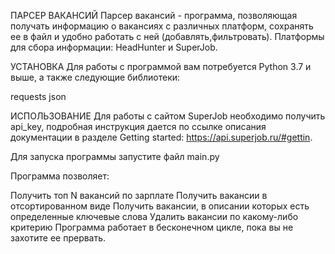 ПАРСЕР ВАКАНСИЙ
Парсер вакансий - программа, позволяющая получать информацию о вакансиях с различных платформ, сохранять ее в файл и удобно работать с ней (добавлять,фильтровать). Платформы для сбора информации: HeadHunter и SuperJob.

УСТАНОВКА
Для работы с программой вам потребуется Python 3.7 и выше, а также следующие библиотеки:

requests
json

ИСПОЛЬЗОВАНИЕ
Для работы с сайтом SuperJob необходимо получить api_key, подробная инструкция дается по ссылке описания документации в разделе Getting started: https://api.superjob.ru/#gettin.

Для запуска программы запустите файл main.py


Программа позволяет:

Получить топ N вакансий по зарплате
Получить вакансии в отсортированном виде
Получить вакансии, в описании которых есть определенные ключевые слова
Удалить вакансии по какому-либо критерию
Программа работает в бесконечном цикле, пока вы не захотите ее прервать.